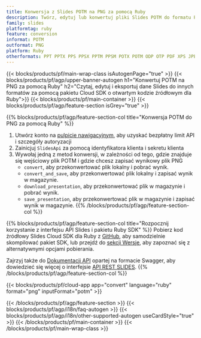 ```yaml
---
title: Konwersja z Slides POTM na PNG za pomocą Ruby
description: Twórz, edytuj lub konwertuj pliki Slides POTM do formatu PNG za pomocą interfejsu API REST i pakietu SDK Ruby o otwartym kodzie źródłowym
family: slides
platformtag: ruby
feature: conversion
informat: POTM
outformat: PNG
platform: Ruby
otherformats: PPT PPTX PPS PPSX PPTM PPSM POTX POTM ODP OTP PDF XPS JPEG BMP TIFF SVG HTML SWF HTML5 GIF XAML XML MD MPEG4
---
```


{{< blocks/products/pf/main-wrap-class isAutogenPage="true" >}}
{{< blocks/products/pf/agp/upper-banner-autogen h1="Konwertuj POTM na PNG za pomocą Ruby" h2="Czytaj, edytuj i eksportuj dane Slides do innych formatów za pomocą pakietu Cloud SDK o otwartym kodzie źródłowym dla Ruby">}}
{{< blocks/products/pf/main-container >}}
{{< blocks/products/pf/agp/feature-section isGrey="true" >}}

{{% blocks/products/pf/agp/feature-section-col title="Konwersja POTM do PNG za pomocą Ruby" %}}
1. Utwórz konto na <a href="https://dashboard.aspose.cloud/">pulpicie nawigacyjnym</a>, aby uzyskać bezpłatny limit API i szczegóły autoryzacji
1. Zainicjuj ```SlidesApi``` za pomocą identyfikatora klienta i sekretu klienta
1. Wywołaj jedną z metod konwersji, w zależności od tego, gdzie znajduje się wejściowy plik POTM i gdzie chcesz zapisać wynikowy plik PNG
    - ```convert```, aby przekonwertować plik lokalny i pobrać wynik.
    - ```convert_and_save```, aby przekonwertować plik lokalny i zapisać wynik w magazynie.
    - ```download_presentation```, aby przekonwertować plik w magazynie i pobrać wynik.
    - ```save_presentation```, aby przekonwertować plik w magazynie i zapisać wynik w magazynie.
{{% /blocks/products/pf/agp/feature-section-col %}}

{{% blocks/products/pf/agp/feature-section-col title="Rozpocznij korzystanie z interfejsu API Slides i pakietu Ruby SDK" %}}
Pobierz kod źródłowy Slides Cloud SDK dla Ruby z [GitHub](https://github.com/aspose-slides-cloud/aspose-slides-cloud-ruby), aby samodzielnie skompilować pakiet SDK, lub przejdź do [sekcji Wersje](https://releases.aspose.cloud/), aby zapoznać się z alternatywnymi opcjami pobierania.

Zajrzyj także do [Dokumentacji API](https://apireference.aspose.cloud/slides/) opartej na formacie Swagger, aby dowiedzieć się więcej o interfejsie [API REST SLIDES](https://products.aspose.cloud/slides/curl/).
{{% /blocks/products/pf/agp/feature-section-col %}}

{{< blocks/products/pf/cloud-app app="convert" language="ruby" format="png" inputFormat="potm" >}}

{{< /blocks/products/pf/agp/feature-section >}}
{{< blocks/products/pf/agp/i18n/faq-autogen >}}
{{< blocks/products/pf/agp/i18n/other-supported-autogen useCardStyle="true" >}}
{{< /blocks/products/pf/main-container >}}
{{< /blocks/products/pf/main-wrap-class >}}